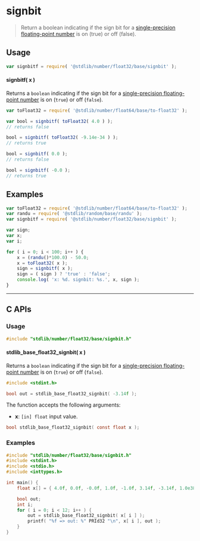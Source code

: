 <!--

@license Apache-2.0

Copyright (c) 2018 The Stdlib Authors.

Licensed under the Apache License, Version 2.0 (the "License");
you may not use this file except in compliance with the License.
You may obtain a copy of the License at

   http://www.apache.org/licenses/LICENSE-2.0

Unless required by applicable law or agreed to in writing, software
distributed under the License is distributed on an "AS IS" BASIS,
WITHOUT WARRANTIES OR CONDITIONS OF ANY KIND, either express or implied.
See the License for the specific language governing permissions and
limitations under the License.

-->

# signbit

> Return a boolean indicating if the sign bit for a [single-precision floating-point number][ieee754] is on (true) or off (false).

<section class="usage">

## Usage

```javascript
var signbitf = require( '@stdlib/number/float32/base/signbit' );
```

#### signbitf( x )

Returns a `boolean` indicating if the sign bit for a [single-precision floating-point number][ieee754] is on (`true`) or off (`false`).

```javascript
var toFloat32 = require( '@stdlib/number/float64/base/to-float32' );

var bool = signbitf( toFloat32( 4.0 ) );
// returns false

bool = signbitf( toFloat32( -9.14e-34 ) );
// returns true

bool = signbitf( 0.0 );
// returns false

bool = signbitf( -0.0 );
// returns true
```

</section>

<!-- /.usage -->

<section class="examples">

## Examples

<!-- eslint no-undef: "error" -->

```javascript
var toFloat32 = require( '@stdlib/number/float64/base/to-float32' );
var randu = require( '@stdlib/random/base/randu' );
var signbitf = require( '@stdlib/number/float32/base/signbit' );

var sign;
var x;
var i;

for ( i = 0; i < 100; i++ ) {
    x = (randu()*100.0) - 50.0;
    x = toFloat32( x );
    sign = signbitf( x );
    sign = ( sign ) ? 'true' : 'false';
    console.log( 'x: %d. signbit: %s.', x, sign );
}
```

</section>

<!-- /.examples -->


<!-- C interface documentation. -->

* * *

<section class="c">

## C APIs

<!-- Section to include introductory text. Make sure to keep an empty line after the intro `section` element and another before the `/section` close. -->

<section class="intro">

</section>

<!-- /.intro -->

<!-- C usage documentation. -->

<section class="usage">

### Usage

```c
#include "stdlib/number/float32/base/signbit.h"
```

#### stdlib_base_float32_signbit( x )

Returns a `boolean` indicating if the sign bit for a [single-precision floating-point number][ieee754] is on (`true`) or off (`false`).

```c
#include <stdint.h>

bool out = stdlib_base_float32_signbit( -3.14f );
```

The function accepts the following arguments:

-   **x**: `[in] float` input value.

```c
bool stdlib_base_float32_signbit( const float x );
```

</section>

<!-- /.usage -->

<!-- C API usage notes. Make sure to keep an empty line after the `section` element and another before the `/section` close. -->

<section class="notes">

</section>

<!-- /.notes -->

<!-- C API usage examples. -->

<section class="examples">

### Examples

```c
#include "stdlib/number/float32/base/signbit.h"
#include <stdint.h>
#include <stdio.h>
#include <inttypes.h>

int main() {
    float x[] = { 4.0f, 0.0f, -0.0f, 1.0f, -1.0f, 3.14f, -3.14f, 1.0e38f, -1.0e38f, 1.0f/0.0f, -1.0f/0.0f, 0.0f/0.0f };

    bool out;
    int i;
    for ( i = 0; i < 12; i++ ) {
        out = stdlib_base_float32_signbit( x[ i ] );
        printf( "%f => out: %" PRId32 "\n", x[ i ], out );
    }
}
```

</section>

<!-- /.examples -->

</section>

<!-- /.c -->

<!-- Section for related `stdlib` packages. Do not manually edit this section, as it is automatically populated. -->

<section class="related">

</section>

<!-- /.related -->

<!-- Section for all links. Make sure to keep an empty line after the `section` element and another before the `/section` close. -->

<section class="links">

[ieee754]: https://en.wikipedia.org/wiki/IEEE_754-1985

<!-- <related-links> -->

<!-- </related-links> -->

</section>

<!-- /.links -->

